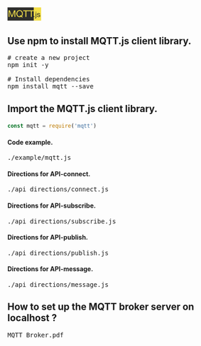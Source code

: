 <img src="./image/MQTT.js.png" width="15%"/>

## Use npm to install MQTT.js client library.

<pre>
# create a new project
npm init -y

# Install dependencies
npm install mqtt --save
</pre>


## Import the MQTT.js client library.

```js
const mqtt = require('mqtt')
```

#### Code example.
<pre>
./example/mqtt.js
</pre>

#### Directions for API-connect.

<pre>
./api_directions/connect.js
</pre>


#### Directions for API-subscribe.

<pre>
./api_directions/subscribe.js
</pre>


#### Directions for API-publish.

<pre>
./api_directions/publish.js
</pre>

#### Directions for API-message.

<pre>
./api_directions/message.js
</pre>


## How to set up the MQTT broker server on localhost ?

<pre>
MQTT_Broker.pdf
</pre>